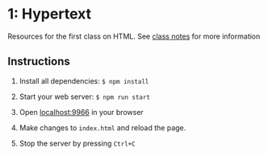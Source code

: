# 1: Hypertext

Resources for the first class on HTML. See [class notes](https://howtocode.club/hypertext) for more information

## Instructions

1. Install all dependencies: `$ npm install`

2. Start your web server: `$ npm run start`

3. Open [localhost:9966](http://localhost:9966) in your browser

4. Make changes to `index.html` and reload the page.

5. Stop the server by pressing `Ctrl+C`
